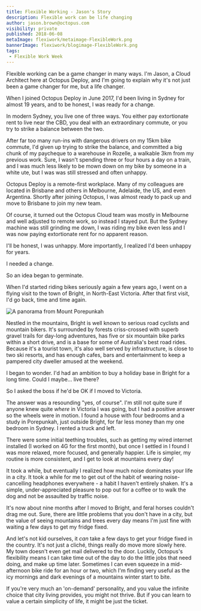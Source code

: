 ```yaml
---
title: Flexible Working - Jason's Story
description: Flexible work can be life changing
author: jason.brown@octopus.com
visibility: private
published: 2018-06-08
metaImage: flexiwork/metaimage-FlexibleWork.png
bannerImage: flexiwork/blogimage-FlexibleWork.png
tags:
 - Flexible Work Week
---
```


Flexible working can be a game changer in many ways. I'm Jason, a Cloud Architect here at Octopus Deploy, and I'm going to explain why it's not just been a game changer for me, but a life changer.

When I joined Octopus Deploy in June 2017, I'd been living in Sydney for almost 19 years, and to be honest, I was ready for a change.

In modern Sydney, you live one of three ways. You either pay extortionate rent to live near the CBD, you deal with an extraordinary commute, or you try to strike a balance between the two.

After far too many run-ins with dangerous drivers on my 15km bike commute, I'd given up trying to strike the balance, and committed a big chunk of my paycheque to a warehouse in Rozelle, a walkable 3km from my previous work. Sure, I wasn't spending three or four hours a day on a train, and I was much less likely to be mown down on my bike by someone in a white ute, but I was was still stressed and often unhappy.

Octopus Deploy is a remote-first workplace. Many of my colleagues are located in Brisbane and others in Melbourne, Adelaide, the US, and even Argentina. Shortly after joining Octopus, I was almost ready to pack up and move to Brisbane to join my new team.

Of course, it turned out the Octopus Cloud team was mostly in Melbourne and well adjusted to remote work, so instead I stayed put. But the Sydney machine was still grinding me down, I was riding my bike even less and I was now paying extortionate rent for no apparent reason.

I'll be honest, I was unhappy. More importantly, I realized I'd been unhappy for years.

I needed a change.

So an idea began to germinate.

When I'd started riding bikes seriously again a few years ago, I went on a flying visit to the town of Bright, in North-East Victoria. After that first visit, I'd go back, time and time again.

![A panorama from Mount Porepunkah](flexiwork/IMG_2407_1.JPG)

Nestled in the mountains, Bright is well known to serious road cyclists and mountain bikers. It's surrounded by forests criss-crossed with superb gravel trails for day-long adventures, has five or six mountain bike parks within a short drive, and is a base for some of Australia's best road rides. Because it's a tourist town, it's also well served by infrastructure, is close to two ski resorts, and has enough cafes, bars and entertainment to keep a pampered city dweller amused at the weekend.

I began to wonder. I'd had an ambition to buy a holiday base in Bright for a long time. Could I maybe... live there?

So I asked the boss if he'd be OK if I moved to Victoria.

The answer was a resounding "yes, of course". I'm still not quite sure if anyone knew quite _where_ in Victoria I was going, but I had a positive answer so the wheels were in motion. I found a house with four bedrooms and a study in Porepunkah, just outside Bright, for far less money than my one bedroom in Sydney. I rented a truck and left.

There were some initial teething troubles, such as getting my wired internet installed (I worked on 4G for the first month), but once I settled in I found I was more relaxed, more focused, and generally happier. Life is simpler, my routine is more consistent, and I get to look at mountains every day!

It took a while, but eventually I realized how much noise dominates your life in a city. It took a while for me to get out of the habit of wearing noise-cancelling headphones everywhere - a habit I haven't entirely shaken. It's a simple, under-appreciated pleasure to pop out for a coffee or to walk the dog and not be assaulted by traffic noise.

It's now about nine months after I moved to Bright, and feral horses couldn't drag me out. Sure, there are little problems that you don't have in a city, but the value of seeing mountains and trees every day means I'm just fine with waiting a few days to get my fridge fixed.

And let's not kid ourselves, it _can_ take a few days to get your fridge fixed in the country. It's not just a cliché, things really do move more slowly here. My town doesn't even get mail delivered to the door. Luckily, Octopus's flexibility means I can take time out of the day to do the little jobs that need doing, and make up time later. Sometimes I can even squeeze in a mid-afternoon bike ride for an hour or two, which I'm finding very useful as the icy mornings and dark evenings of a mountains winter start to bite.

If you're very much an 'on-demand' personality, and you value the infinite choice that city living provides, you might not thrive. But if you can learn to value a certain simplicity of life, it might be just the ticket.
